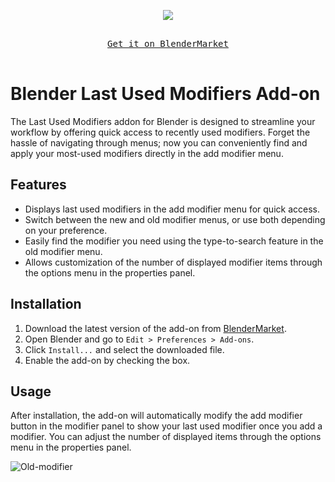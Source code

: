 <p align="center">
  <img src="https://github.com/Jishnu-jithu/last-used-modifiers/assets/145359279/d3d25c54-af32-41db-bdd6-8e4292a6a783">
</p>

<p align="center">
  <kbd>
    <br>
    <a href="https://www.blendermarket.com/products/last-used-modifiers">Get it on BlenderMarket</a>
    <br>
    <br>
  </kbd>
</p>

# Blender Last Used Modifiers Add-on

The Last Used Modifiers addon for Blender is designed to streamline your workflow by offering quick access to recently used modifiers. Forget the hassle of navigating through menus; now you can conveniently find and apply your most-used modifiers directly in the add modifier menu.

## Features
- Displays last used modifiers in the add modifier menu for quick access.
- Switch between the new and old modifier menus, or use both depending on your preference.
- Easily find the modifier you need using the type-to-search feature in the old modifier menu.
- Allows customization of the number of displayed modifier items through the options menu in the properties panel.

## Installation
1. Download the latest version of the add-on from [BlenderMarket](https://www.blendermarket.com/products/last-used-modifiers).
2. Open Blender and go to `Edit > Preferences > Add-ons`.
3. Click `Install...` and select the downloaded file.
4. Enable the add-on by checking the box.

## Usage
After installation, the add-on will automatically modify the add modifier button in the modifier panel to show your last used modifier once you add a modifier. You can adjust the number of displayed items through the options menu in the properties panel.

![Old-modifier](https://github.com/Jishnu-jithu/last-used-modifiers/assets/145359279/59be6101-804a-43f0-a389-d51c289a1fe9)
